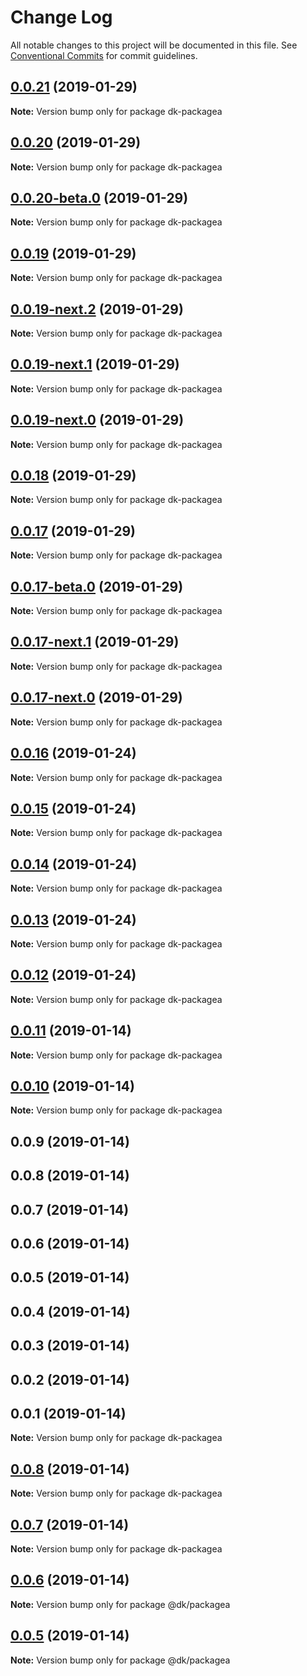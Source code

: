 # Change Log

All notable changes to this project will be documented in this file.
See [Conventional Commits](https://conventionalcommits.org) for commit guidelines.

## [0.0.21](https://github.com/den4kox/testlerna/compare/dk-packagea@0.0.20...dk-packagea@0.0.21) (2019-01-29)

**Note:** Version bump only for package dk-packagea





## [0.0.20](https://github.com/den4kox/testlerna/compare/dk-packagea@0.0.20-beta.0...dk-packagea@0.0.20) (2019-01-29)

**Note:** Version bump only for package dk-packagea





## [0.0.20-beta.0](https://github.com/den4kox/testlerna/compare/dk-packagea@0.0.19...dk-packagea@0.0.20-beta.0) (2019-01-29)

**Note:** Version bump only for package dk-packagea





## [0.0.19](https://github.com/den4kox/testlerna/compare/dk-packagea@0.0.19-next.2...dk-packagea@0.0.19) (2019-01-29)

**Note:** Version bump only for package dk-packagea





## [0.0.19-next.2](https://github.com/den4kox/testlerna/compare/dk-packagea@0.0.19-next.1...dk-packagea@0.0.19-next.2) (2019-01-29)

**Note:** Version bump only for package dk-packagea





## [0.0.19-next.1](https://github.com/den4kox/testlerna/compare/dk-packagea@0.0.19-next.0...dk-packagea@0.0.19-next.1) (2019-01-29)

**Note:** Version bump only for package dk-packagea





## [0.0.19-next.0](https://github.com/den4kox/testlerna/compare/dk-packagea@0.0.18...dk-packagea@0.0.19-next.0) (2019-01-29)

**Note:** Version bump only for package dk-packagea





## [0.0.18](https://github.com/den4kox/testlerna/compare/dk-packagea@0.0.17...dk-packagea@0.0.18) (2019-01-29)

**Note:** Version bump only for package dk-packagea





## [0.0.17](https://github.com/den4kox/testlerna/compare/dk-packagea@0.0.17-beta.0...dk-packagea@0.0.17) (2019-01-29)

**Note:** Version bump only for package dk-packagea





## [0.0.17-beta.0](https://github.com/den4kox/testlerna/compare/dk-packagea@0.0.17-next.1...dk-packagea@0.0.17-beta.0) (2019-01-29)

**Note:** Version bump only for package dk-packagea





## [0.0.17-next.1](https://github.com/den4kox/testlerna/compare/dk-packagea@0.0.17-next.0...dk-packagea@0.0.17-next.1) (2019-01-29)

**Note:** Version bump only for package dk-packagea





## [0.0.17-next.0](https://github.com/den4kox/testlerna/compare/dk-packagea@0.0.16...dk-packagea@0.0.17-next.0) (2019-01-29)

**Note:** Version bump only for package dk-packagea





## [0.0.16](https://github.com/den4kox/testlerna/compare/dk-packagea@0.0.15...dk-packagea@0.0.16) (2019-01-24)

**Note:** Version bump only for package dk-packagea





## [0.0.15](https://github.com/den4kox/testlerna/compare/dk-packagea@0.0.14...dk-packagea@0.0.15) (2019-01-24)

**Note:** Version bump only for package dk-packagea





## [0.0.14](https://github.com/den4kox/testlerna/compare/dk-packagea@0.0.13...dk-packagea@0.0.14) (2019-01-24)

**Note:** Version bump only for package dk-packagea





## [0.0.13](https://github.com/den4kox/testlerna/compare/dk-packagea@0.0.12...dk-packagea@0.0.13) (2019-01-24)

**Note:** Version bump only for package dk-packagea





## [0.0.12](https://github.com/den4kox/testlerna/compare/dk-packagea@0.0.11...dk-packagea@0.0.12) (2019-01-24)

**Note:** Version bump only for package dk-packagea





## [0.0.11](https://github.com/den4kox/testlerna/compare/dk-packagea@0.0.10...dk-packagea@0.0.11) (2019-01-14)

**Note:** Version bump only for package dk-packagea





## [0.0.10](https://github.com/den4kox/testlerna/compare/dk-packagea@0.0.9...dk-packagea@0.0.10) (2019-01-14)

**Note:** Version bump only for package dk-packagea





## 0.0.9 (2019-01-14)



## 0.0.8 (2019-01-14)



## 0.0.7 (2019-01-14)



## 0.0.6 (2019-01-14)



## 0.0.5 (2019-01-14)



## 0.0.4 (2019-01-14)



## 0.0.3 (2019-01-14)



## 0.0.2 (2019-01-14)



## 0.0.1 (2019-01-14)

**Note:** Version bump only for package dk-packagea





## [0.0.8](https://github.com/den4kox/testlerna/compare/v0.0.7...v0.0.8) (2019-01-14)

**Note:** Version bump only for package dk-packagea





## [0.0.7](https://github.com/den4kox/testlerna/compare/v0.0.6...v0.0.7) (2019-01-14)

**Note:** Version bump only for package dk-packagea





## [0.0.6](https://github.com/den4kox/testlerna/compare/v0.0.5...v0.0.6) (2019-01-14)

**Note:** Version bump only for package @dk/packagea





## [0.0.5](https://github.com/den4kox/testlerna/compare/v0.0.4...v0.0.5) (2019-01-14)

**Note:** Version bump only for package @dk/packagea
